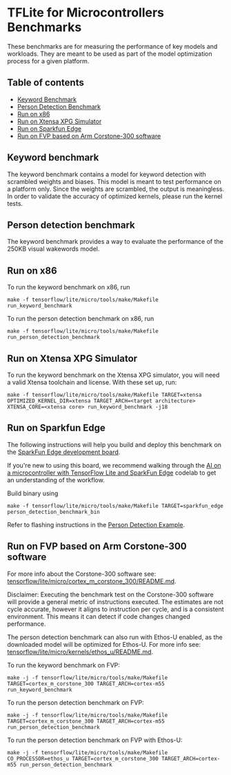 # TFLite for Microcontrollers Benchmarks

These benchmarks are for measuring the performance of key models and workloads.
They are meant to be used as part of the model optimization process for a given
platform.

## Table of contents

-   [Keyword Benchmark](#keyword-benchmark)
-   [Person Detection Benchmark](#person-detection-benchmark)
-   [Run on x86](#run-on-x86)
-   [Run on Xtensa XPG Simulator](#run-on-xtensa-xpg-simulator)
-   [Run on Sparkfun Edge](#run-on-sparkfun-edge)
-   [Run on FVP based on Arm Corstone-300 software](#run-on-fvp-based-on-arm-corstone-300-software)

## Keyword benchmark

The keyword benchmark contains a model for keyword detection with scrambled
weights and biases.  This model is meant to test performance on a platform only.
Since the weights are scrambled, the output is meaningless. In order to validate
the accuracy of optimized kernels, please run the kernel tests.

## Person detection benchmark

The keyword benchmark provides a way to evaluate the performance of the 250KB
visual wakewords model.

## Run on x86

To run the keyword benchmark on x86, run

```
make -f tensorflow/lite/micro/tools/make/Makefile run_keyword_benchmark
```

To run the person detection benchmark on x86, run

```
make -f tensorflow/lite/micro/tools/make/Makefile run_person_detection_benchmark
```

## Run on Xtensa XPG Simulator

To run the keyword benchmark on the Xtensa XPG simulator, you will need a valid
Xtensa toolchain and license.  With these set up, run:

```
make -f tensorflow/lite/micro/tools/make/Makefile TARGET=xtensa OPTIMIZED_KERNEL_DIR=xtensa TARGET_ARCH=<target architecture> XTENSA_CORE=<xtensa core> run_keyword_benchmark -j18
```

## Run on Sparkfun Edge
The following instructions will help you build and deploy this benchmark on the
[SparkFun Edge development board](https://sparkfun.com/products/15170).


If you're new to using this board, we recommend walking through the
[AI on a microcontroller with TensorFlow Lite and SparkFun Edge](https://codelabs.developers.google.com/codelabs/sparkfun-tensorflow)
codelab to get an understanding of the workflow.

Build binary using

```
make -f tensorflow/lite/micro/tools/make/Makefile TARGET=sparkfun_edge person_detection_benchmark_bin
```

Refer to flashing instructions in the [Person Detection Example](https://github.com/tensorflow/tensorflow/blob/master/tensorflow/lite/micro/examples/person_detection/README.md#running-on-sparkfun-edge).


## Run on FVP based on Arm Corstone-300 software
For more info about the Corstone-300 software see: [tensorflow/lite/micro/cortex_m_corstone_300/README.md](../cortex_m_corstone_300/README.md).


Disclaimer: Executing the benchmark test on the Corstone-300 software will provide a general metric of instructions executed. The estimates are not cycle accurate, however it aligns to instruction per cycle, and is a consistent environment. This means it can detect if code changes changed performance.

The person detection benchmark can also run with Ethos-U enabled, as the downloaded model will be optimized for Ethos-U. For more info see: [tensorflow/lite/micro/kernels/ethos_u/README.md](../kernels/ethos_u/README.md).

To run the keyword benchmark on FVP:

```
make -j -f tensorflow/lite/micro/tools/make/Makefile TARGET=cortex_m_corstone_300 TARGET_ARCH=cortex-m55 run_keyword_benchmark
```

To run the person detection benchmark on FVP:

```
make -j -f tensorflow/lite/micro/tools/make/Makefile TARGET=cortex_m_corstone_300 TARGET_ARCH=cortex-m55 run_person_detection_benchmark
```

To run the person detection benchmark on FVP with Ethos-U:

```
make -j -f tensorflow/lite/micro/tools/make/Makefile CO_PROCESSOR=ethos_u TARGET=cortex_m_corstone_300 TARGET_ARCH=cortex-m55 run_person_detection_benchmark
```